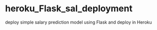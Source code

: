 # heroku_Flask_sal_deployment
deploy simple salary prediction model using Flask and deploy in Heroku
